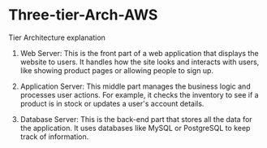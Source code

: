 # Three-tier-Arch-AWS
Tier Architecture explanation
1. Web Server: This is the front part of a web application that displays the website to users. It handles how the site looks and interacts with users, like showing product pages or allowing people to sign up.

2. Application Server: This middle part manages the business logic and processes user actions. For example, it checks the inventory to see if a product is in stock or updates a user's account details.

3. Database Server: This is the back-end part that stores all the data for the application. It uses databases like MySQL or PostgreSQL to keep track of information.
